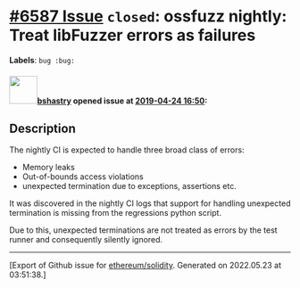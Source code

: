 # [\#6587 Issue](https://github.com/ethereum/solidity/issues/6587) `closed`: ossfuzz nightly: Treat libFuzzer errors as failures
**Labels**: `bug :bug:`


#### <img src="https://avatars.githubusercontent.com/u/2388185?v=4" width="50">[bshastry](https://github.com/bshastry) opened issue at [2019-04-24 16:50](https://github.com/ethereum/solidity/issues/6587):

## Description

The nightly CI is expected to handle three broad class of errors:
  - Memory leaks
  - Out-of-bounds access violations
  - unexpected termination due to exceptions, assertions etc.

It was discovered in the nightly CI logs that support for handling unexpected termination is missing from the regressions python script.

Due to this, unexpected terminations are not treated as errors by the test runner and consequently silently ignored.




-------------------------------------------------------------------------------



[Export of Github issue for [ethereum/solidity](https://github.com/ethereum/solidity). Generated on 2022.05.23 at 03:51:38.]
